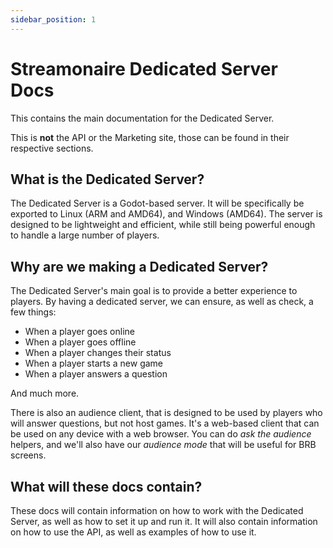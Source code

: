 ```yaml
---
sidebar_position: 1
---
```


# Streamonaire Dedicated Server Docs

This contains the main documentation for the Dedicated Server.

This is **not** the API or the Marketing site, those can be found in their respective sections.

## What is the Dedicated Server?

The Dedicated Server is a Godot-based server. It will be specifically be exported to Linux (ARM and AMD64), and Windows (AMD64). The server is designed to be lightweight and efficient, while still being powerful enough to handle a large number of players.

## Why are we making a Dedicated Server?

The Dedicated Server's main goal is to provide a better experience to players. By having a dedicated server, we can ensure, as well as check, a few things:

- When a player goes online
- When a player goes offline
- When a player changes their status
- When a player starts a new game
- When a player answers a question

And much more.

There is also an audience client, that is designed to be used by players who will answer questions, but not host games. It's a web-based client that can be used on any device with a web browser. You can do *ask the audience* helpers, and we'll also have our *audience mode* that will be useful for BRB screens.

## What will these docs contain?

These docs will contain information on how to work with the Dedicated Server, as well as how to set it up and run it. It will also contain information on how to use the API, as well as examples of how to use it.